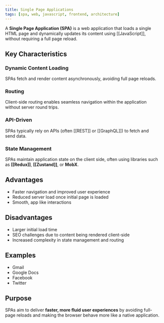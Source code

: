 ```yaml
---
title: Single Page Applications
tags: [spa, web, javascript, frontend, architecture]
---
```

A **Single Page Application (SPA)** is a web application that loads a single HTML page and dynamically updates its content using [[JavaScript]], without requiring a full page reload.

## Key Characteristics
### Dynamic Content Loading
SPAs fetch and render content asynchronously, avoiding full page reloads.
### Routing
Client-side routing enables seamless navigation within the application without server round trips.
### API-Driven
SPAs typically rely on APIs (often [[REST]] or [[GraphQL]]) to fetch and send data.
### State Management
SPAs maintain application state on the client side, often using libraries such as **[[Redux]]**, **[[Zustand]]**, or **MobX**.

## Advantages
- Faster navigation and improved user experience  
- Reduced server load once initial page is loaded  
- Smooth, app like interactions  
## Disadvantages
- Larger initial load time  
- SEO challenges due to content being rendered client-side  
- Increased complexity in state management and routing  

## Examples
- Gmail  
- Google Docs  
- Facebook  
- Twitter  

## Purpose
SPAs aim to deliver **faster, more fluid user experiences** by avoiding full-page reloads and making the browser behave more like a native application.
